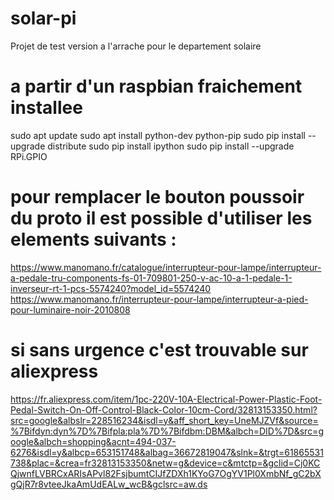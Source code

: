 # solar-pi

Projet de test version a l'arrache pour le departement solaire


# a partir d'un raspbian fraichement installee 

sudo apt update
sudo apt install python-dev python-pip
sudo pip install --upgrade distribute
sudo pip install ipython
sudo pip install --upgrade RPi.GPIO


# pour remplacer le bouton poussoir du proto il est possible d'utiliser les elements suivants :
https://www.manomano.fr/catalogue/interrupteur-pour-lampe/interrupteur-a-pedale-tru-components-fs-01-709801-250-v-ac-10-a-1-pedale-1-inverseur-rt-1-pcs-5574240?model_id=5574240
https://www.manomano.fr/interrupteur-pour-lampe/interrupteur-a-pied-pour-luminaire-noir-2010808

# si sans urgence c'est trouvable sur aliexpress
https://fr.aliexpress.com/item/1pc-220V-10A-Electrical-Power-Plastic-Foot-Pedal-Switch-On-Off-Control-Black-Color-10cm-Cord/32813153350.html?src=google&albslr=228516234&isdl=y&aff_short_key=UneMJZVf&source=%7Bifdyn:dyn%7D%7Bifpla:pla%7D%7Bifdbm:DBM&albch=DID%7D&src=google&albch=shopping&acnt=494-037-6276&isdl=y&albcp=653151748&albag=36672819047&slnk=&trgt=61865531738&plac=&crea=fr32813153350&netw=g&device=c&mtctp=&gclid=Cj0KCQjwnfLVBRCxARIsAPvl82FsjbumtCIJfZDXh1KYoG7OgYV1Pl0XmbNf_gC2bXgQjR7r8vteeJkaAmUdEALw_wcB&gclsrc=aw.ds
